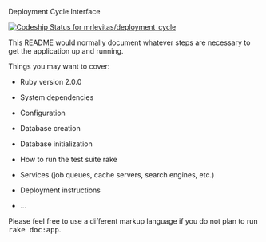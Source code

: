 Deployment Cycle Interface

[ ![Codeship Status for mrlevitas/deployment_cycle](https://codeship.com/projects/8d003370-9bbb-0133-8244-4af0faf5a893/status?branch=master)](https://codeship.com/projects/126906)

This README would normally document whatever steps are necessary to get the
application up and running.

Things you may want to cover:

* Ruby version
2.0.0

* System dependencies

* Configuration

* Database creation

* Database initialization

* How to run the test suite
rake

* Services (job queues, cache servers, search engines, etc.)

* Deployment instructions

* ...


Please feel free to use a different markup language if you do not plan to run
<tt>rake doc:app</tt>.
